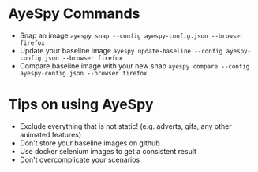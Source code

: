 <!SLIDE>
# AyeSpy Commands
- Snap an image `ayespy snap --config ayespy-config.json --browser firefox`
- Update your baseline image `ayespy update-baseline --config ayespy-config.json --browser firefox`
- Compare baseline image with your new snap `ayespy compare --config ayespy-config.json --browser firefox`

<!SLIDE>
# Tips on using AyeSpy
- Exclude everything that is not static! (e.g. adverts, gifs, any other animated features)
- Don't store your baseline images on github
- Use docker selenium images to get a consistent result
- Don't overcomplicate your scenarios
